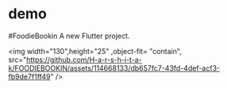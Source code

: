 # demo
#FoodieBookin
A new Flutter project.


 <img width="130",height="25" ,object-fit= "contain", src="https://github.com/H-a-r-s-h-i-t-a-k/FOODIEBOOKIN/assets/114668133/db657fc7-43fd-4def-acf3-fb9de7f1ff49"  />
